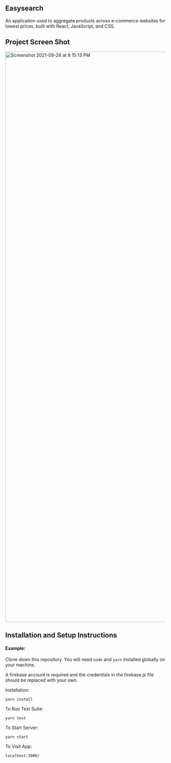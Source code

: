 ## Easysearch

An application used to aggregate products across e-commerce websites for lowest prices, built with React, JavaScript, and CSS.

## Project Screen Shot

<img width="1790" alt="Screenshot 2021-09-26 at 8 15 13 PM" src="https://user-images.githubusercontent.com/48010218/134807566-7de7e4c7-1b35-4449-8df4-41234c8f5025.png">

## Installation and Setup Instructions

#### Example:  

Clone down this repository. You will need `node` and `yarn` installed globally on your machine.  

A firebase account is required and the credentials in the firebase.js file should be replaced with your own.

Installation:

`yarn install` 

To Run Test Suite:  

`yarn test` 

To Start Server:

`yarn start`  

To Visit App:

`localhost:3000/`  

